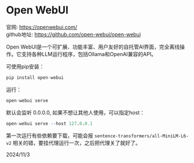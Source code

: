 # Open WebUI

官网: https://openwebui.com/  
github地址: https://github.com/open-webui/open-webui  

Open WebUI是一个可扩展、功能丰富、用户友好的自托管AI界面，完全离线操作。它支持各种LLM运行程序，包括Ollama和OpenAI兼容的API。  

可使用pip安装：  
```r
pip install open-webui
```

运行：  
```r
open-webui serve
```

默认会监听 0.0.0.0, 如果不想让其他人使用，可以指定host：  
```r
open-webui serve --host 127.0.0.1
```

第一次运行有些依赖要下载，可能会报 `sentence-transformers/all-MiniLM-L6-v2` 相关的错，要挂代理运行一次，之后把代理关了就好了。  


2024/11/3  
